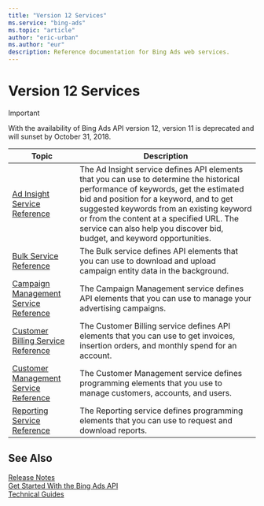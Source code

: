 ```yaml
---
title: "Version 12 Services"
ms.service: "bing-ads"
ms.topic: "article"
author: "eric-urban"
ms.author: "eur"
description: Reference documentation for Bing Ads web services.
---
```

# Version 12 Services
> [!IMPORTANT]
> With the availability of Bing Ads API version 12, version 11 is deprecated and will sunset by October 31, 2018. 

|Topic|Description|
|---------|---------------|
|[Ad Insight Service Reference](../ad-insight-service/ad-insight-service-reference.md)|The Ad Insight service defines API elements that you can use to determine the historical performance of keywords, get the estimated bid and position for a keyword, and to get suggested keywords from an existing keyword or from the content at a specified URL. The service can also help you discover bid, budget, and keyword opportunities.|
|[Bulk Service Reference](../bulk-service/bulk-service-reference.md)|The Bulk service defines API elements that you can use to download and upload campaign entity data in the background.|
|[Campaign Management Service Reference](../campaign-management-service/campaign-management-service-reference.md)|The Campaign Management service defines API elements that you can use to manage your advertising campaigns.|
|[Customer Billing Service Reference](../customer-billing-service/customer-billing-service-reference.md)|The Customer Billing service defines API elements that you can use to get invoices, insertion orders, and monthly spend for an account.|
|[Customer Management Service Reference](../customer-management-service/customer-management-service-reference.md)|The Customer Management service defines programming elements that you use to manage customers, accounts, and users.|
|[Reporting Service Reference](../reporting-service/reporting-service-reference.md)|The Reporting service defines programming elements that you can use to request and download reports.|

## <a name="see-also"></a>See Also
[Release Notes](release-notes.md)  
[Get Started With the Bing Ads API](get-started.md)  
[Technical Guides](technical-guides.md)  
